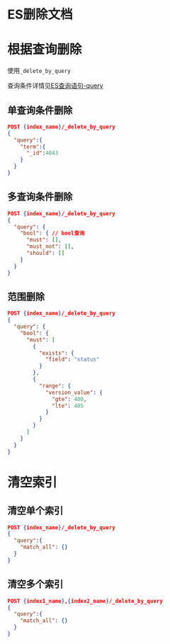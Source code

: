 # ES删除文档

# 根据查询删除

使用`_delete_by_query`

查询条件详情见[ES查询语句-query](ELK/ES查询语句#query查询)

## 单查询条件删除

```json
POST {index_name}/_delete_by_query
{
  "query":{
    "term":{
      "_id":4043
    }
  }
}
```

## 多查询条件删除

```json
POST {index_name}/_delete_by_query
{
  "query": {
    "bool": { // bool查询
      "must": [], 
      "must_not": [], 
      "should": []
    }
  }
}
```

## 范围删除

```json
POST {index_name}/_delete_by_query
{
  "query": {
    "bool": {
      "must": [
        {
          "exists": {
            "field": "status"
          }
        },
        {
          "range": {
            "version_value": {
              "gte": 400,
              "lte": 405
            }
          }
        }
      ]
    }
  }
}
```

# 清空索引

## 清空单个索引

```json
POST {index_name}/_delete_by_query
{
  "query":{
    "match_all": {}
  }
}
```

## 清空多个索引

```json
POST {index1_name},{index2_name}/_delete_by_query
{
  "query":{
    "match_all": {}
  }
}
```

